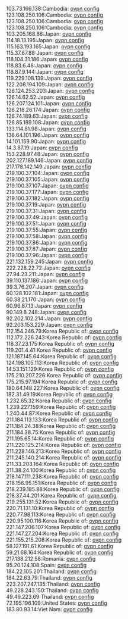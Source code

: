 103.73.166.138:Cambodia: [ovpn config](vpn/103_73_166_138.ovpn)  
123.108.250.106:Cambodia: [ovpn config](vpn/123_108_250_106.ovpn)  
123.108.250.106:Cambodia: [ovpn config](vpn/123_108_250_106.ovpn)  
123.108.250.106:Cambodia: [ovpn config](vpn/123_108_250_106.ovpn)  
103.205.168.86:Japan: [ovpn config](vpn/103_205_168_86.ovpn)  
114.18.13.195:Japan: [ovpn config](vpn/114_18_13_195.ovpn)  
115.163.193.165:Japan: [ovpn config](vpn/115_163_193_165.ovpn)  
115.37.67.88:Japan: [ovpn config](vpn/115_37_67_88.ovpn)  
118.104.31.186:Japan: [ovpn config](vpn/118_104_31_186.ovpn)  
118.83.6.48:Japan: [ovpn config](vpn/118_83_6_48.ovpn)  
118.87.9.144:Japan: [ovpn config](vpn/118_87_9_144.ovpn)  
119.229.108.139:Japan: [ovpn config](vpn/119_229_108_139.ovpn)  
122.208.194.109:Japan: [ovpn config](vpn/122_208_194_109.ovpn)  
126.124.253.203:Japan: [ovpn config](vpn/126_124_253_203.ovpn)  
126.14.62.52:Japan: [ovpn config](vpn/126_14_62_52.ovpn)  
126.207.124.101:Japan: [ovpn config](vpn/126_207_124_101.ovpn)  
126.218.26.174:Japan: [ovpn config](vpn/126_218_26_174.ovpn)  
126.74.189.63:Japan: [ovpn config](vpn/126_74_189_63.ovpn)  
126.85.189.108:Japan: [ovpn config](vpn/126_85_189_108.ovpn)  
133.114.81.98:Japan: [ovpn config](vpn/133_114_81_98.ovpn)  
138.64.101.196:Japan: [ovpn config](vpn/138_64_101_196.ovpn)  
14.101.159.90:Japan: [ovpn config](vpn/14_101_159_90.ovpn)  
14.3.87.19:Japan: [ovpn config](vpn/14_3_87_19.ovpn)  
153.228.97.48:Japan: [ovpn config](vpn/153_228_97_48.ovpn)  
202.127.189.146:Japan: [ovpn config](vpn/202_127_189_146.ovpn)  
217.178.142.149:Japan: [ovpn config](vpn/217_178_142_149.ovpn)  
219.100.37.104:Japan: [ovpn config](vpn/219_100_37_104.ovpn)  
219.100.37.105:Japan: [ovpn config](vpn/219_100_37_105.ovpn)  
219.100.37.107:Japan: [ovpn config](vpn/219_100_37_107.ovpn)  
219.100.37.177:Japan: [ovpn config](vpn/219_100_37_177.ovpn)  
219.100.37.182:Japan: [ovpn config](vpn/219_100_37_182.ovpn)  
219.100.37.19:Japan: [ovpn config](vpn/219_100_37_19.ovpn)  
219.100.37.31:Japan: [ovpn config](vpn/219_100_37_31.ovpn)  
219.100.37.49:Japan: [ovpn config](vpn/219_100_37_49.ovpn)  
219.100.37.51:Japan: [ovpn config](vpn/219_100_37_51.ovpn)  
219.100.37.55:Japan: [ovpn config](vpn/219_100_37_55.ovpn)  
219.100.37.58:Japan: [ovpn config](vpn/219_100_37_58.ovpn)  
219.100.37.86:Japan: [ovpn config](vpn/219_100_37_86.ovpn)  
219.100.37.87:Japan: [ovpn config](vpn/219_100_37_87.ovpn)  
219.100.37.96:Japan: [ovpn config](vpn/219_100_37_96.ovpn)  
221.132.159.245:Japan: [ovpn config](vpn/221_132_159_245.ovpn)  
222.228.22.72:Japan: [ovpn config](vpn/222_228_22_72.ovpn)  
27.94.23.211:Japan: [ovpn config](vpn/27_94_23_211.ovpn)  
39.110.137.186:Japan: [ovpn config](vpn/39_110_137_186.ovpn)  
39.3.76.207:Japan: [ovpn config](vpn/39_3_76_207.ovpn)  
60.128.102.181:Japan: [ovpn config](vpn/60_128_102_181.ovpn)  
60.38.21.170:Japan: [ovpn config](vpn/60_38_21_170.ovpn)  
60.96.87.13:Japan: [ovpn config](vpn/60_96_87_13.ovpn)  
90.149.8.248:Japan: [ovpn config](vpn/90_149_8_248.ovpn)  
92.202.102.214:Japan: [ovpn config](vpn/92_202_102_214.ovpn)  
92.203.153.229:Japan: [ovpn config](vpn/92_203_153_229.ovpn)  
112.154.246.79:Korea Republic of: [ovpn config](vpn/112_154_246_79.ovpn)  
112.172.226.243:Korea Republic of: [ovpn config](vpn/112_172_226_243.ovpn)  
118.37.23.175:Korea Republic of: [ovpn config](vpn/118_37_23_175.ovpn)  
119.201.4.41:Korea Republic of: [ovpn config](vpn/119_201_4_41.ovpn)  
121.187.145.64:Korea Republic of: [ovpn config](vpn/121_187_145_64.ovpn)  
124.198.105.113:Korea Republic of: [ovpn config](vpn/124_198_105_113.ovpn)  
14.53.151.129:Korea Republic of: [ovpn config](vpn/14_53_151_129.ovpn)  
175.210.207.226:Korea Republic of: [ovpn config](vpn/175_210_207_226.ovpn)  
175.215.97.194:Korea Republic of: [ovpn config](vpn/175_215_97_194.ovpn)  
180.64.148.227:Korea Republic of: [ovpn config](vpn/180_64_148_227.ovpn)  
182.31.49.19:Korea Republic of: [ovpn config](vpn/182_31_49_19.ovpn)  
1.232.65.32:Korea Republic of: [ovpn config](vpn/1_232_65_32.ovpn)  
1.239.227.159:Korea Republic of: [ovpn config](vpn/1_239_227_159.ovpn)  
1.240.44.87:Korea Republic of: [ovpn config](vpn/1_240_44_87.ovpn)  
211.184.113.133:Korea Republic of: [ovpn config](vpn/211_184_113_133.ovpn)  
211.184.24.38:Korea Republic of: [ovpn config](vpn/211_184_24_38.ovpn)  
211.184.38.75:Korea Republic of: [ovpn config](vpn/211_184_38_75.ovpn)  
211.195.65.14:Korea Republic of: [ovpn config](vpn/211_195_65_14.ovpn)  
211.220.125.214:Korea Republic of: [ovpn config](vpn/211_220_125_214.ovpn)  
211.228.146.213:Korea Republic of: [ovpn config](vpn/211_228_146_213.ovpn)  
211.245.140.214:Korea Republic of: [ovpn config](vpn/211_245_140_214.ovpn)  
211.33.203.164:Korea Republic of: [ovpn config](vpn/211_33_203_164.ovpn)  
211.38.24.100:Korea Republic of: [ovpn config](vpn/211_38_24_100.ovpn)  
218.147.111.238:Korea Republic of: [ovpn config](vpn/218_147_111_238.ovpn)  
218.156.95.151:Korea Republic of: [ovpn config](vpn/218_156_95_151.ovpn)  
218.239.185.88:Korea Republic of: [ovpn config](vpn/218_239_185_88.ovpn)  
218.37.44.201:Korea Republic of: [ovpn config](vpn/218_37_44_201.ovpn)  
219.255.131.52:Korea Republic of: [ovpn config](vpn/219_255_131_52.ovpn)  
220.71.131.10:Korea Republic of: [ovpn config](vpn/220_71_131_10.ovpn)  
220.77.98.113:Korea Republic of: [ovpn config](vpn/220_77_98_113.ovpn)  
220.95.100.116:Korea Republic of: [ovpn config](vpn/220_95_100_116.ovpn)  
221.147.206.107:Korea Republic of: [ovpn config](vpn/221_147_206_107.ovpn)  
221.147.27.204:Korea Republic of: [ovpn config](vpn/221_147_27_204.ovpn)  
221.155.215.208:Korea Republic of: [ovpn config](vpn/221_155_215_208.ovpn)  
58.127.191.61:Korea Republic of: [ovpn config](vpn/58_127_191_61.ovpn)  
59.21.68.164:Korea Republic of: [ovpn config](vpn/59_21_68_164.ovpn)  
217.138.212.58:Romania: [ovpn config](vpn/217_138_212_58.ovpn)  
95.20.124.108:Spain: [ovpn config](vpn/95_20_124_108.ovpn)  
184.22.105.201:Thailand: [ovpn config](vpn/184_22_105_201.ovpn)  
184.22.63.79:Thailand: [ovpn config](vpn/184_22_63_79.ovpn)  
223.207.247.135:Thailand: [ovpn config](vpn/223_207_247_135.ovpn)  
49.228.243.150:Thailand: [ovpn config](vpn/49_228_243_150.ovpn)  
49.49.223.69:Thailand: [ovpn config](vpn/49_49_223_69.ovpn)  
72.195.196.109:United States: [ovpn config](vpn/72_195_196_109.ovpn)  
183.80.93.14:Viet Nam: [ovpn config](vpn/183_80_93_14.ovpn)  
